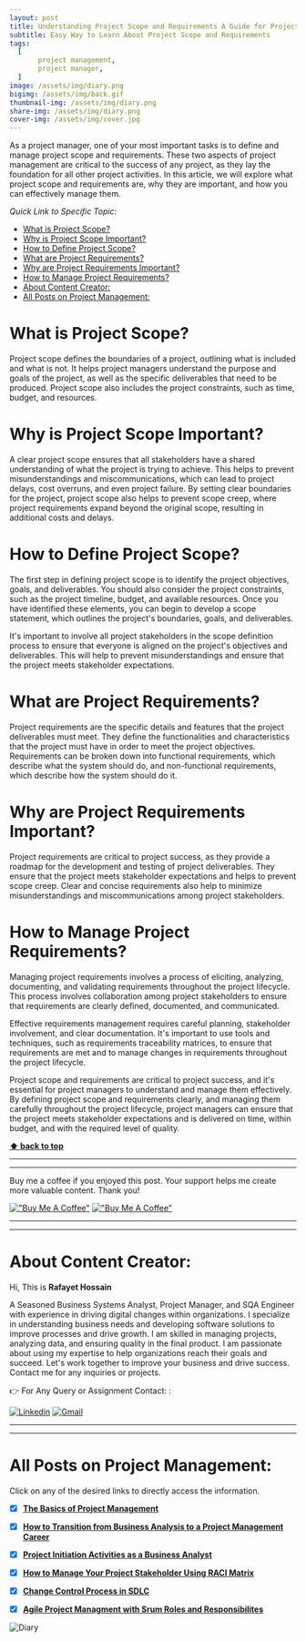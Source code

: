 ```yaml
---
layout: post
title: Understanding Project Scope and Requirements A Guide for Project Managers 
subtitle: Easy Way to Learn About Project Scope and Requirements
tags:
  [
       project management,
       project manager,
  ]
image: /assets/img/diary.png
bigimg: /assets/img/back.gif
thumbnail-img: /assets/img/diary.png
share-img: /assets/img/diary.png
cover-img: /assets/img/cover.jpg
---
```



As a project manager, one of your most important tasks is to define and manage project scope and requirements. These two aspects of project management are critical to the success of any project, as they lay the foundation for all other project activities. In this article, we will explore what project scope and requirements are, why they are important, and how you can effectively manage them.




_Quick Link to Specific Topic:_
- [What is Project Scope?](#what-is-project-scope)
- [Why is Project Scope Important?](#why-is-project-scope-important)
- [How to Define Project Scope?](#how-to-define-project-scope)
- [What are Project Requirements?](#what-are-project-requirements)
- [Why are Project Requirements Important?](#why-are-project-requirements-important)
- [How to Manage Project Requirements?](#how-to-manage-project-requirements)
- [About Content Creator:](#about-content-creator)
- [All Posts on Project Management:](#all-posts-on-project-management)





# What is Project Scope?

Project scope defines the boundaries of a project, outlining what is included and what is not. It helps project managers understand the purpose and goals of the project, as well as the specific deliverables that need to be produced. Project scope also includes the project constraints, such as time, budget, and resources.

# Why is Project Scope Important?

A clear project scope ensures that all stakeholders have a shared understanding of what the project is trying to achieve. This helps to prevent misunderstandings and miscommunications, which can lead to project delays, cost overruns, and even project failure. By setting clear boundaries for the project, project scope also helps to prevent scope creep, where project requirements expand beyond the original scope, resulting in additional costs and delays.

# How to Define Project Scope?

The first step in defining project scope is to identify the project objectives, goals, and deliverables. You should also consider the project constraints, such as the project timeline, budget, and available resources. Once you have identified these elements, you can begin to develop a scope statement, which outlines the project's boundaries, goals, and deliverables.

It's important to involve all project stakeholders in the scope definition process to ensure that everyone is aligned on the project's objectives and deliverables. This will help to prevent misunderstandings and ensure that the project meets stakeholder expectations.

# What are Project Requirements?

Project requirements are the specific details and features that the project deliverables must meet. They define the functionalities and characteristics that the project must have in order to meet the project objectives. Requirements can be broken down into functional requirements, which describe what the system should do, and non-functional requirements, which describe how the system should do it.

# Why are Project Requirements Important?

Project requirements are critical to project success, as they provide a roadmap for the development and testing of project deliverables. They ensure that the project meets stakeholder expectations and helps to prevent scope creep. Clear and concise requirements also help to minimize misunderstandings and miscommunications among project stakeholders.

# How to Manage Project Requirements?

Managing project requirements involves a process of eliciting, analyzing, documenting, and validating requirements throughout the project lifecycle. This process involves collaboration among project stakeholders to ensure that requirements are clearly defined, documented, and communicated.

Effective requirements management requires careful planning, stakeholder involvement, and clear documentation. It's important to use tools and techniques, such as requirements traceability matrices, to ensure that requirements are met and to manage changes in requirements throughout the project lifecycle.

 

Project scope and requirements are critical to project success, and it's essential for project managers to understand and manage them effectively. By defining project scope and requirements clearly, and managing them carefully throughout the project lifecycle, project managers can ensure that the project meets stakeholder expectations and is delivered on time, within budget, and with the required level of quality.

**[⬆ back to top](#what-is-project-scope)**


----------------------------------------------------------------------
----------------------------------------------------------------------


Buy me a coffee if you enjoyed this post. Your support helps me create more valuable content. Thank you!

[!["Buy Me A Coffee"](https://www.buymeacoffee.com/assets/img/custom_images/orange_img.png)](https://www.buymeacoffee.com/rafayetanalyst/) [!["Buy Me A Coffee"](https://www.buymeacoffee.com/assets/img/custom_images/orange_img.png)](https://www.buymeacoffee.com/rafayetanalyst/)
 
 






----------------------------------------------------------------------
----------------------------------------------------------------------

# About Content Creator: 


Hi, This is **Rafayet Hossain**

A Seasoned Business Systems Analyst, Project Manager, and SQA Engineer with experience in driving digital changes within organizations. I specialize in understanding business needs and developing software solutions to improve processes and drive growth. I am skilled in managing projects, analyzing data, and ensuring quality in the final product. I am passionate about using my expertise to help organizations reach their goals and succeed. Let's work together to improve your business and drive success. Contact me for any inquiries or projects.

 


👉 For Any Query or Assignment Contact: : 


[![Linkedin](https://img.shields.io/badge/-LinkedIn-blue?style=flat&logo=Linkedin&logoColor=white)](https://www.linkedin.com/in/rafayethossain/)
[![Gmail](https://img.shields.io/badge/-Gmail-c14438?style=flat&logo=Gmail&logoColor=white)](mailto:rafayet13@gmail.com)


----------------------------------------------------------------------
----------------------------------------------------------------------



 
# All Posts on Project Management:  

Click on any of the desired links to directly access the information.

- [x]  [**The Basics of Project Management**](https://rafayethossain.github.io/2022-11-11-Project-Management-Beginner's-Guide/)
- [x]  [**How to Transition from Business Analysis to a Project Management Career**](https://rafayethossain.github.io/2022-11-28-Transition-from-Business-Analysis-to-a-Project-Manager/)
- [x]  [**Project Initiation Activities as a Business Analyst**](https://rafayethossain.github.io/2019-02-07-Project-Initiation-Business-Analysis-Activities/)
- [x]  [**How to Manage Your Project Stakeholder Using RACI Matrix**](https://rafayethossain.github.io/2019-02-27-Stakeholder-Management-Business-Analyst/) 
- [x]  [**Change Control Process in SDLC**](https://rafayethossain.github.io/2019-07-07-Change-Control-Process-in-SDLC/)
- [x]  [**Agile Project Managment with Srum Roles and Responsibilites**](https://rafayethossain.github.io/2022-10-10-Agile-Scrum-in-a-Nutshell/)





![Diary](/assets/img/diary.png "Diary")
